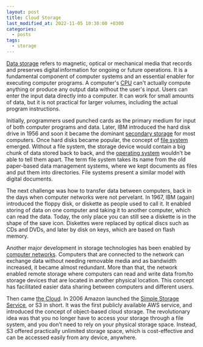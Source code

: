 ```yaml
---
layout: post
title: Cloud Storage
last_modified_at: 2022-11-05 10:30:00 +0300
categories: 
  - posts
tags:
  - storage
---
```


[Data storage](/wiki/storage) refers to magnetic, optical or mechanical media that records and preserves digital information for ongoing or future operations. It is a fundamental component of computer systems and an essential enabler for executing computer programs. A computer's [CPU](/wiki/hardware#central-processing-unit) can't actually compute anything or produce any output data without the user's input. Users can enter the input data directly into a computer. It can work for small amounts of data, but it is not practical for larger volumes, including the actual program instructions. 

Initially, programmers used punched cards as the primary medium for input of both computer programs and data. Later, IBM introduced the hard disk drive in 1956 and soon it became the dominant [secondary storage](/wiki/hardware#secondary-storage) for most computers. Once hard disks became popular, the concept of [file system](/wiki/storage#file-system) emerged. Without a file system, the storage device would contain a big chunk of data stored back to back, and the [operating system](/wiki/os) wouldn't be able to tell them apart. The term file system takes its name from the old paper-based data management systems, where we kept documents as files and put them into directories. File systems present a similar model with digital documents. 

The next challenge was how to transfer data between computers, back in the days when computer networks were not pervelant. In 1967, IBM (again) introduced the floppy disk, or diskette as people used to call it. It enabled storing of data on one computer and taking it to another computer, which can read the data. Today, the only place you can still see a diskette is in the shape of the save icon. Diskettes were replaced by optical discs such as CDs and DVDs, and later by disk on keys, which are based on flash memory. 

Another major development in storage technologies has been enabled by [computer networks](/wiki/network). Computers that are connected to the network can exchange data without needing removable media and as bandwidth increased, it became almost redundant. More than that, the network enabled remote storage where computers can read and write data from/to storage devices that are located in another physical location. This concept has facilitated easier data sharing between computers and different users. 

Then came [the Cloud](/wiki/cloud). In 2006 Amazon launched the [Simple Storage Service](https://aws.amazon.com/s3/), or S3 in short. It was the first publicly available AWS service, and introduced the concept of object-based cloud storage. The revolutionary idea was that you no longer have to access your storage through a file system, and you don’t need to rely on your physical storage space. Instead, S3 offered practically unlimited storage space, which is cost-effective and can be accessed easily from any device, anywhere.

